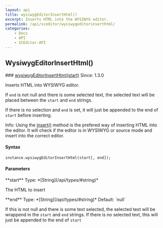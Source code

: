 ```yaml
---
layout: api
title: wysiwygEditorInsertHtml()
excerpt: Inserts HTML into the WYSIWYG editor.
permalink: /api/sceditor/wysiwygeditorinserthtml/
categories:
    - Docs
    - API
    - SCEditor-API
---
```

## WysiwygEditorInsertHtml()

<article class="api method" markdown="1">
### <a id="wysiwygEditorInsertHtml" href="#wysiwygEditorInsertHtml">wysiwygEditorInsertHtml(start)</a> <span class="since">Since: 1.3.0</span>

Inserts HTML into WYSIWYG editor.

If `end` is not null and there is some selected text, the selected text will be placed between the `start` and `end` strings.

If there is no selection and `end` is set, it will just be appended to the end of `start` before inserting.

<span class="label label-info">Info:</span> Using the [insert()](/api/sceditor/insert/) method is the prefered way of inserting HTML into the editor. It will check if the editor is in WYSIWYG or source mode and insert into the correct editor.


#### Syntax

    instance.wysiwygEditorInsertHtml(start[, end]);

#### Parameters

<div class="parameters">
<div class="parameter" markdown="1">
**start**  
Type: *[String](/api/types/#string)*

The HTML to insert
</div>

<div class="parameter" markdown="1">
**end**  
Type: *[String](/api/types/#string)*  
Default: `null`

If this is not null and there is some text selected, the selected text will be wrappend in the `start` and `end` strings. If there is no selected text, this will just be appended to the end of `start`
</div>
</div>
</article>

